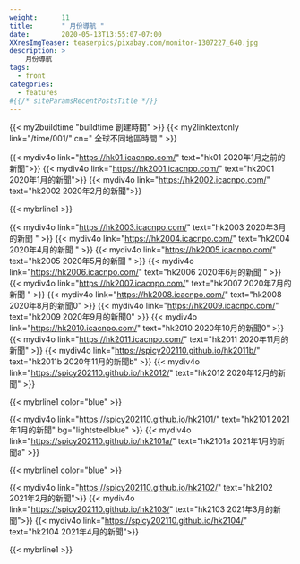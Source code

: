 ```yaml
---
weight:      11
title:       " 月份導航 "
date:        2020-05-13T13:55:07-07:00
XXresImgTeaser: teaserpics/pixabay.com/monitor-1307227_640.jpg
description: >
    月份導航
tags:
  - front
categories:
  - features
#{{/* siteParamsRecentPostsTitle */}} 
---
```


{{< my2buildtime "buildtime 創建時間" >}}
{{< my2linktextonly link="/time/001/" cn=" 全球不同地區時間 " >}}

{{< mydiv4o link="https://hk01.icacnpo.com/"     text="hk01     2020年1月之前的新聞">}}
{{< mydiv4o link="https://hk2001.icacnpo.com/"   text="hk2001   2020年1月的新聞">}}
{{< mydiv4o link="https://hk2002.icacnpo.com/"   text="hk2002   2020年2月的新聞">}}

{{< mybrline1 >}}

{{< mydiv4o link="https://hk2003.icacnpo.com/"   text="hk2003   2020年3月的新聞 "  >}}
{{< mydiv4o link="https://hk2004.icacnpo.com/"   text="hk2004   2020年4月的新聞 " >}}
{{< mydiv4o link="https://hk2005.icacnpo.com/"   text="hk2005   2020年5月的新聞 " >}}
{{< mydiv4o link="https://hk2006.icacnpo.com/"   text="hk2006   2020年6月的新聞 " >}}
{{< mydiv4o link="https://hk2007.icacnpo.com/"   text="hk2007   2020年7月的新聞 " >}}
{{< mydiv4o link="https://hk2008.icacnpo.com/"   text="hk2008   2020年8月的新聞0" >}}
{{< mydiv4o link="https://hk2009.icacnpo.com/"   text="hk2009   2020年9月的新聞0" >}}
{{< mydiv4o link="https://hk2010.icacnpo.com/"   text="hk2010   2020年10月的新聞0" >}}
{{< mydiv4o link="https://hk2011.icacnpo.com/"   text="hk2011   2020年11月的新聞"  >}}
{{< mydiv4o link="https://spicy202110.github.io/hk2011b/"  text="hk2011b  2020年11月的新聞b" >}}
{{< mydiv4o link="https://spicy202110.github.io/hk2012/"   text="hk2012   2020年12月的新聞"  >}}

{{< mybrline1 color="blue" >}}

{{< mydiv4o link="https://spicy202110.github.io/hk2101/"   text="hk2101   2021年1月的新聞"   bg="lightsteelblue" >}}
{{< mydiv4o link="https://spicy202110.github.io/hk2101a/"  text="hk2101a  2021年1月的新聞a"  >}}

{{< mybrline1 color="blue" >}}

{{< mydiv4o link="https://spicy202110.github.io/hk2102/"   text="hk2102   2021年2月的新聞">}}
{{< mydiv4o link="https://spicy202110.github.io/hk2103/"   text="hk2103   2021年3月的新聞">}}
{{< mydiv4o link="https://spicy202110.github.io/hk2104/"   text="hk2104   2021年4月的新聞">}}

{{< mybrline1 >}}



